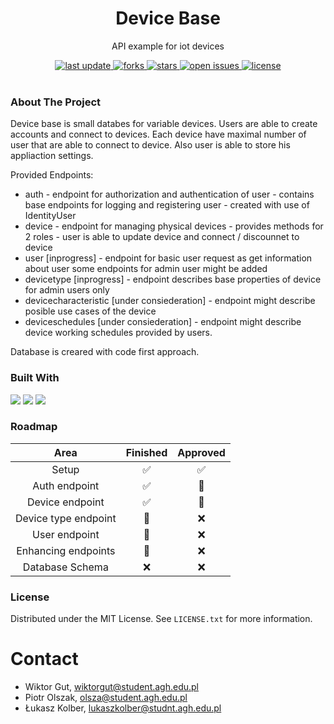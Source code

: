 <div align="center">
  
  <h1> Device Base </h1>
  <p> API example for iot devices </p>
  
  <div>
    <a href="">
      <img src="https://img.shields.io/github/last-commit/psp515/DeviceBase" alt="last update" />
    </a>
    <a href="https://github.com/psp515/DeviceBase/network/members">
      <img src="https://img.shields.io/github/forks/psp515/DeviceBase" alt="forks" />
    </a>
    <a href="https://github.com/psp515/DeviceBase/stargazers">
      <img src="https://img.shields.io/github/stars/psp515/DeviceBase" alt="stars" />
    </a>
    <a href="https://github.com/psp515/DeviceBase/issues/">
      <img src="https://img.shields.io/github/issues/psp515/DeviceBase" alt="open issues" />
    </a>
    <a href="https://github.com/psp515/DeviceBase/blob/master/LICENSE">
      <img src="https://img.shields.io/github/license/psp515/DeviceBase" alt="license" />
    </a>
  </div>
</div>  

<br/>

### About The Project

Device base is small databes for variable devices. Users are able to create accounts and connect to devices.
Each device have maximal number of user that are able to connect to device. Also user is able to store his appliaction settings.

Provided Endpoints:
- auth - endpoint for authorization and authentication of user - contains base endpoints for logging and registering user - created with use of IdentityUser
- device - endpoint for managing physical devices - provides methods for 2 roles - user is able to update device and connect / discounnet to device 
- user [inprogress] - endpoint for basic user request as get information about user some endpoints for admin user might be added
- devicetype [inprogress] - endpoint describes base properties of device for admin users only 
- devicecharacteristic [under consiederation] - endpoint might describe posible use cases of the device 
- deviceschedules [under consiederation] - endpoint might describe device working schedules provided by users.  

Database is creared with code first approach.

### Built With

<div> 
  <a>
    <img src="https://img.shields.io/badge/-CSharp-2E8B57?logo=csharp" />
  </a>
  <a>
    <img src="https://img.shields.io/badge/-Entity_Framework-2E8B57?logo=entityframework" />
  </a>
  <a>
    <img src="https://img.shields.io/badge/plSQL-F80000?style=for-the-badge&logo=Oracle&logoColor=white&style=flat" />
  </a>
</div>



### Roadmap 

Area| Finished | Approved
:-: | :-: | :-: 
Setup | ✅  | ✅ 
Auth endpoint | ✅ | 🚧 
Device endpoint | ✅ | 🚧 
Device type endpoint | 🚧 | ❌ 
User endpoint | 🚧 | ❌ 
Enhancing endpoints | 🚧 | ❌ 
Database Schema | ❌  | ❌ 



### License

Distributed under the MIT License. See `LICENSE.txt` for more information.

# Contact

- Wiktor Gut, wiktorgut@student.agh.edu.pl 
- Piotr Olszak, olsza@student.agh.edu.pl
- Łukasz Kolber, lukaszkolber@studnt.agh.edu.pl
